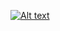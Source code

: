 [![Alt text](https://img.youtube.com/vi/configuroweb/0.jpg)]([https://www.youtube.com/watch?v=configuroweb](https://www.youtube.com/watch?v=W9q7Nzja0wE))

